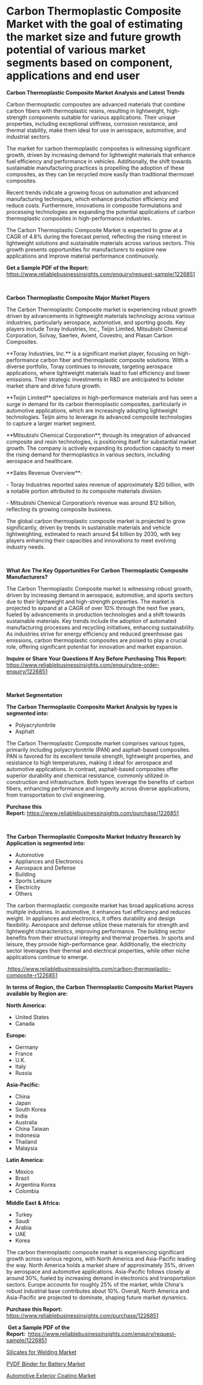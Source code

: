 <p><h1>Carbon Thermoplastic Composite Market with the goal of estimating the market size and future growth potential of various market segments based on component, applications and end user</h1></p><p><strong>Carbon Thermoplastic Composite Market Analysis and Latest Trends</strong></p>
<p><p>Carbon thermoplastic composites are advanced materials that combine carbon fibers with thermoplastic resins, resulting in lightweight, high-strength components suitable for various applications. Their unique properties, including exceptional stiffness, corrosion resistance, and thermal stability, make them ideal for use in aerospace, automotive, and industrial sectors.</p><p>The market for carbon thermoplastic composites is witnessing significant growth, driven by increasing demand for lightweight materials that enhance fuel efficiency and performance in vehicles. Additionally, the shift towards sustainable manufacturing practices is propelling the adoption of these composites, as they can be recycled more easily than traditional thermoset composites. </p><p>Recent trends indicate a growing focus on automation and advanced manufacturing techniques, which enhance production efficiency and reduce costs. Furthermore, innovations in composite formulations and processing technologies are expanding the potential applications of carbon thermoplastic composites in high-performance industries. </p><p>The Carbon Thermoplastic Composite Market is expected to grow at a CAGR of 4.8% during the forecast period, reflecting the rising interest in lightweight solutions and sustainable materials across various sectors. This growth presents opportunities for manufacturers to explore new applications and improve material performance continuously.</p></p>
<p><strong>Get a Sample PDF of the Report:&nbsp;</strong> <a href="https://www.reliablebusinessinsights.com/enquiry/request-sample/1226851?utm_campaign=118&utm_medium=2&utm_source=Github&utm_content=ia&utm_term=02022025&utm_id=carbon-thermoplastic-composite">https://www.reliablebusinessinsights.com/enquiry/request-sample/1226851</a></p>
<p>&nbsp;</p>
<p><strong>Carbon Thermoplastic Composite Major Market Players</strong></p>
<p><p>The Carbon Thermoplastic Composite market is experiencing robust growth driven by advancements in lightweight materials technology across various industries, particularly aerospace, automotive, and sporting goods. Key players include Toray Industries, Inc., Teijin Limited, Mitsubishi Chemical Corporation, Solvay, Saertex, Avient, Covestro, and Plasan Carbon Composites.</p><p>**Toray Industries, Inc.** is a significant market player, focusing on high-performance carbon fiber and thermoplastic composite solutions. With a diverse portfolio, Toray continues to innovate, targeting aerospace applications, where lightweight materials lead to fuel efficiency and lower emissions. Their strategic investments in R&D are anticipated to bolster market share and drive future growth.</p><p>**Teijin Limited** specializes in high-performance materials and has seen a surge in demand for its carbon thermoplastic composites, particularly in automotive applications, which are increasingly adopting lightweight technologies. Teijin aims to leverage its advanced composite technologies to capture a larger market segment.</p><p>**Mitsubishi Chemical Corporation**, through its integration of advanced composite and resin technologies, is positioning itself for substantial market growth. The company is actively expanding its production capacity to meet the rising demand for thermoplastics in various sectors, including aerospace and healthcare.</p><p>**Sales Revenue Overview**: </p><p>- Toray Industries reported sales revenue of approximately $20 billion, with a notable portion attributed to its composite materials division.</p><p>- Mitsubishi Chemical Corporation’s revenue was around $12 billion, reflecting its growing composite business.</p><p>The global carbon thermoplastic composite market is projected to grow significantly, driven by trends in sustainable materials and vehicle lightweighting, estimated to reach around $4 billion by 2030, with key players enhancing their capacities and innovations to meet evolving industry needs.</p></p>
<p>&nbsp;</p>
<p><strong>What Are The Key Opportunities For Carbon Thermoplastic Composite Manufacturers?</strong></p>
<p><p>The Carbon Thermoplastic Composite market is witnessing robust growth, driven by increasing demand in aerospace, automotive, and sports sectors due to their lightweight and high-strength properties. The market is projected to expand at a CAGR of over 10% through the next five years, fueled by advancements in production technologies and a shift towards sustainable materials. Key trends include the adoption of automated manufacturing processes and recycling initiatives, enhancing sustainability. As industries strive for energy efficiency and reduced greenhouse gas emissions, carbon thermoplastic composites are poised to play a crucial role, offering significant potential for innovation and market expansion.</p></p>
<p><strong>Inquire or Share Your Questions If Any Before Purchasing This Report:</strong> <a href="https://www.reliablebusinessinsights.com/enquiry/pre-order-enquiry/1226851?utm_campaign=118&utm_medium=2&utm_source=Github&utm_content=ia&utm_term=02022025&utm_id=carbon-thermoplastic-composite">https://www.reliablebusinessinsights.com/enquiry/pre-order-enquiry/1226851</a></p>
<p>&nbsp;</p>
<p><strong>Market Segmentation</strong></p>
<p><strong>The Carbon Thermoplastic Composite Market Analysis by types is segmented into:</strong></p>
<p><ul><li>Polyacrylonitrile</li><li>Asphalt</li></ul></p>
<p><p>The Carbon Thermoplastic Composite market comprises various types, primarily including polyacrylonitrile (PAN) and asphalt-based composites. PAN is favored for its excellent tensile strength, lightweight properties, and resistance to high temperatures, making it ideal for aerospace and automotive applications. In contrast, asphalt-based composites offer superior durability and chemical resistance, commonly utilized in construction and infrastructure. Both types leverage the benefits of carbon fibers, enhancing performance and longevity across diverse applications, from transportation to civil engineering.</p></p>
<p><strong>Purchase this Report:&nbsp;</strong><a href="https://www.reliablebusinessinsights.com/purchase/1226851?utm_campaign=118&utm_medium=2&utm_source=Github&utm_content=ia&utm_term=02022025&utm_id=carbon-thermoplastic-composite">https://www.reliablebusinessinsights.com/purchase/1226851</a></p>
<p>&nbsp;</p>
<p><strong>The Carbon Thermoplastic Composite Market Industry Research by Application is segmented into:</strong></p>
<p><ul><li>Automotive</li><li>Appliances and Electronics</li><li>Aerospace and Defense</li><li>Building</li><li>Sports Leisure</li><li>Electricity</li><li>Others</li></ul></p>
<p><p>The carbon thermoplastic composite market has broad applications across multiple industries. In automotive, it enhances fuel efficiency and reduces weight. In appliances and electronics, it offers durability and design flexibility. Aerospace and defense utilize these materials for strength and lightweight characteristics, improving performance. The building sector benefits from their structural integrity and thermal properties. In sports and leisure, they provide high-performance gear. Additionally, the electricity sector leverages their thermal and electrical properties, while other niche applications continue to emerge.</p></p>
<p><a href="https://www.reliablebusinessinsights.com/carbon-thermoplastic-composite-r1226851?utm_campaign=118&utm_medium=2&utm_source=Github&utm_content=ia&utm_term=02022025&utm_id=carbon-thermoplastic-composite">&nbsp;https://www.reliablebusinessinsights.com/carbon-thermoplastic-composite-r1226851</a></p>
<p><strong>In terms of Region, the Carbon Thermoplastic Composite Market Players available by Region are:</strong></p>
<p>
    <p> <strong> North America: </strong>
        <ul>
            <li>United States</li>
            <li>Canada</li>
        </ul>
        </p> 
    <p> <strong> Europe: </strong>
        <ul>
            <li>Germany</li>
            <li>France</li>
            <li>U.K.</li>
            <li>Italy</li>
            <li>Russia</li>
        </ul>
        </p> 
    <p> <strong> Asia-Pacific: </strong>
        <ul>
            <li>China</li>
            <li>Japan</li>
            <li>South Korea</li>
            <li>India</li>
            <li>Australia</li>
            <li>China Taiwan</li>
            <li>Indonesia</li>
            <li>Thailand</li>
            <li>Malaysia</li>
        </ul>
        </p> 
    <p> <strong> Latin America: </strong>
        <ul>
            <li>Mexico</li>
            <li>Brazil</li>
            <li>Argentina Korea</li>
            <li>Colombia</li>
        </ul>
        </p> 
    <p> <strong> Middle East & Africa: </strong>
        <ul>
            <li>Turkey</li>
            <li>Saudi</li>
            <li>Arabia</li>
            <li>UAE</li>
            <li>Korea</li>
        </ul>
    </p>
    </p>
<p><p>The carbon thermoplastic composite market is experiencing significant growth across various regions, with North America and Asia-Pacific leading the way. North America holds a market share of approximately 35%, driven by aerospace and automotive applications. Asia-Pacific follows closely at around 30%, fueled by increasing demand in electronics and transportation sectors. Europe accounts for roughly 25% of the market, while China's robust industrial base contributes about 10%. Overall, North America and Asia-Pacific are projected to dominate, shaping future market dynamics.</p></p>
<p><strong>Purchase this Report: </strong><a href="https://www.reliablebusinessinsights.com/purchase/1226851?utm_campaign=118&utm_medium=2&utm_source=Github&utm_content=ia&utm_term=02022025&utm_id=carbon-thermoplastic-composite">https://www.reliablebusinessinsights.com/purchase/1226851</a></p>
<p>&nbsp;<strong>Get a Sample PDF of the Report:&nbsp;&nbsp;</strong><a href="https://www.reliablebusinessinsights.com/enquiry/request-sample/1226851?utm_campaign=118&utm_medium=2&utm_source=Github&utm_content=ia&utm_term=02022025&utm_id=carbon-thermoplastic-composite">https://www.reliablebusinessinsights.com/enquiry/request-sample/1226851</a></p>
<p><strong></strong></p>
<p><p><a href="https://github.com/chkrselia/Market-Research-Report-List-1/blob/main/silicates-for-welding-market.md?utm_campaign=118&utm_medium=2&utm_source=Github&utm_content=ia&utm_term=02022025&utm_id=carbon-thermoplastic-composite">Silicates for Welding Market</a></p><p><a href="https://github.com/moazugavate/Market-Research-Report-List-1/blob/main/pvdf-binder-for-battery-market.md?utm_campaign=118&utm_medium=2&utm_source=Github&utm_content=ia&utm_term=02022025&utm_id=carbon-thermoplastic-composite">PVDF Binder for Battery Market</a></p><p><a href="https://github.com/slmagaddam/Market-Research-Report-List-1/blob/main/automotive-exterior-coating-market.md?utm_campaign=118&utm_medium=2&utm_source=Github&utm_content=ia&utm_term=02022025&utm_id=carbon-thermoplastic-composite">Automotive Exterior Coating Market</a></p></p>